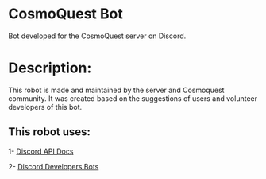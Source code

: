 # CosmoQuest Bot

Bot developed for the CosmoQuest server on Discord.

# Description:

This robot is made and maintained by the server and Cosmoquest community. 
It was created based on the suggestions of users and volunteer developers of this bot.

## This robot uses:

1- [Discord API Docs](https://github.com/discordapp/discord-api-docs)

2- [Discord Developers Bots](https://discordapp.com/developers/docs/topics/oauth2#bots)

